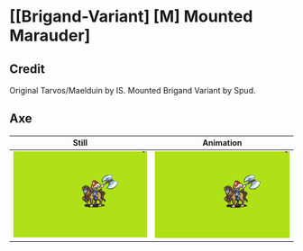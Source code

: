 # [\[Brigand-Variant\] \[M\] Mounted Marauder]

## Credit

Original Tarvos/Maelduin by IS.
Mounted Brigand Variant by Spud.
	
## Axe

| Still | Animation |
| :---: | :-------: |
| ![Axe still](./Axe_000.png) | ![Axe animation](./Axe.gif) |
